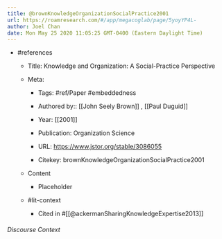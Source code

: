 ```yaml
---
title: @brownKnowledgeOrganizationSocialPractice2001
url: https://roamresearch.com/#/app/megacoglab/page/5yoyYP4L-
author: Joel Chan
date: Mon May 25 2020 11:05:25 GMT-0400 (Eastern Daylight Time)
---
```


- #references

    - Title: Knowledge and Organization: A Social-Practice Perspective

    - Meta:

        - Tags: #ref/Paper #embeddedness

        - Authored by::  [[John Seely Brown]] ,  [[Paul Duguid]]

        - Year: [[2001]]

        - Publication: Organization Science

        - URL: https://www.jstor.org/stable/3086055

        - Citekey: brownKnowledgeOrganizationSocialPractice2001

    - Content

        - Placeholder

    - #lit-context

        - Cited in #[[@ackermanSharingKnowledgeExpertise2013]]

###### Discourse Context



